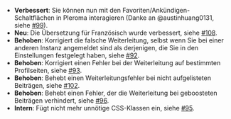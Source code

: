 * **Verbessert**: Sie können nun mit den Favoriten/Ankündigen-Schaltflächen in Pleroma interagieren (Danke an @austinhuang0131, siehe [#99](https://github.com/rugk/mastodon-simplified-federation/pull/99)).
* **Neu**: Die Übersetzung für Französisch wurde verbessert, siehe [#108](https://github.com/rugk/mastodon-simplified-federation/pull/108).
* **Behoben**: Korrigiert die falsche Weiterleitung, selbst wenn Sie bei einer anderen Instanz angemeldet sind als derjenigen, die Sie in den Einstellungen festgelegt haben, siehe [#92](https://github.com/rugk/mastodon-simplified-federation/issues/92).
* **Behoben**: Korrigiert einen Fehler bei der Weiterleitung auf bestimmten Profilseiten, siehe [#93](https://github.com/rugk/mastodon-simplified-federation/issues/93).
* **Behoben**: Behebt einen Weiterleitungsfehler bei nicht aufgelisteten Beiträgen, siehe [#102](https://github.com/rugk/mastodon-simplified-federation/pull/102).
* **Behoben**: Behebt einen Fehler, der die Weiterleitung bei geboosteten Beiträgen verhindert, siehe [#96](https://github.com/rugk/mastodon-simplified-federation/issues/96).
* **Intern**: Fügt nicht mehr unnötige CSS-Klassen ein, siehe [#95](https://github.com/rugk/mastodon-simplified-federation/issues/95).

